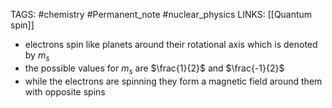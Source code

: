 TAGS: #chemistry #Permanent_note #nuclear_physics 
LINKS: [[Quantum spin]]

- electrons spin like planets around their rotational axis which is denoted by $m_s$ 
- the possible values for $m_s$ are $\frac{1}{2}$ and $\frac{-1}{2}$ 
- while the electrons are spinning they form a magnetic field around them with opposite spins
